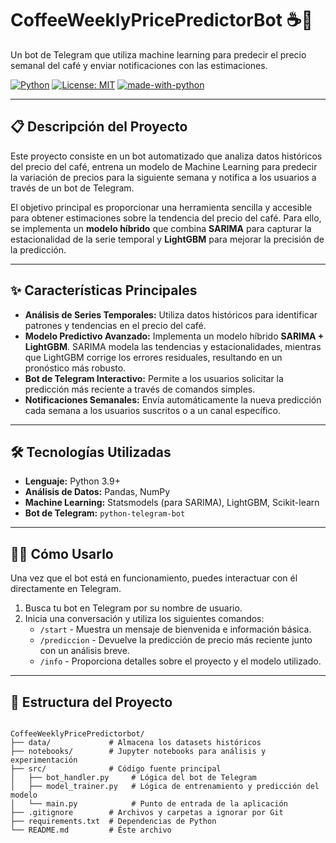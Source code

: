 # CoffeeWeeklyPricePredictorBot ☕🤖

Un bot de Telegram que utiliza machine learning para predecir el precio semanal del café y enviar notificaciones con las estimaciones.

[![Python](https://img.shields.io/badge/Python-3.9+-blue.svg)](https://www.python.org/downloads/)
[![License: MIT](https://img.shields.io/badge/License-MIT-yellow.svg)](https://opensource.org/licenses/MIT)
[![made-with-python](https://img.shields.io/badge/Made%20with-Python-1f425f.svg)](https://www.python.org/)

---

## 📋 Descripción del Proyecto

Este proyecto consiste en un bot automatizado que analiza datos históricos del precio del café, entrena un modelo de Machine Learning para predecir la variación de precios para la siguiente semana y notifica a los usuarios a través de un bot de Telegram.

El objetivo principal es proporcionar una herramienta sencilla y accesible para obtener estimaciones sobre la tendencia del precio del café. Para ello, se implementa un **modelo híbrido** que combina **SARIMA** para capturar la estacionalidad de la serie temporal y **LightGBM** para mejorar la precisión de la predicción.

***

## ✨ Características Principales

* **Análisis de Series Temporales:** Utiliza datos históricos para identificar patrones y tendencias en el precio del café.
* **Modelo Predictivo Avanzado:** Implementa un modelo híbrido **SARIMA + LightGBM**. SARIMA modela las tendencias y estacionalidades, mientras que LightGBM corrige los errores residuales, resultando en un pronóstico más robusto.
* **Bot de Telegram Interactivo:** Permite a los usuarios solicitar la predicción más reciente a través de comandos simples.
* **Notificaciones Semanales:** Envía automáticamente la nueva predicción cada semana a los usuarios suscritos o a un canal específico.

***

## 🛠️ Tecnologías Utilizadas

* **Lenguaje:** Python 3.9+
* **Análisis de Datos:** Pandas, NumPy
* **Machine Learning:** Statsmodels (para SARIMA), LightGBM, Scikit-learn
* **Bot de Telegram:** `python-telegram-bot`

***

## 🏃‍♂️ Cómo Usarlo

Una vez que el bot está en funcionamiento, puedes interactuar con él directamente en Telegram.

1.  Busca tu bot en Telegram por su nombre de usuario.
2.  Inicia una conversación y utiliza los siguientes comandos:
    * `/start` - Muestra un mensaje de bienvenida e información básica.
    * `/prediccion` - Devuelve la predicción de precio más reciente junto con un análisis breve.
    * `/info` - Proporciona detalles sobre el proyecto y el modelo utilizado.

***

## 📂 Estructura del Proyecto

```text

CoffeeWeeklyPricePredictorbot/
├── data/             # Almacena los datasets históricos
├── notebooks/        # Jupyter notebooks para análisis y experimentación
├── src/              # Código fuente principal
│   ├── bot_handler.py     # Lógica del bot de Telegram
│   ├── model_trainer.py   # Lógica de entrenamiento y predicción del modelo
│   └── main.py            # Punto de entrada de la aplicación
├── .gitignore        # Archivos y carpetas a ignorar por Git
├── requirements.txt  # Dependencias de Python
└── README.md         # Éste archivo
